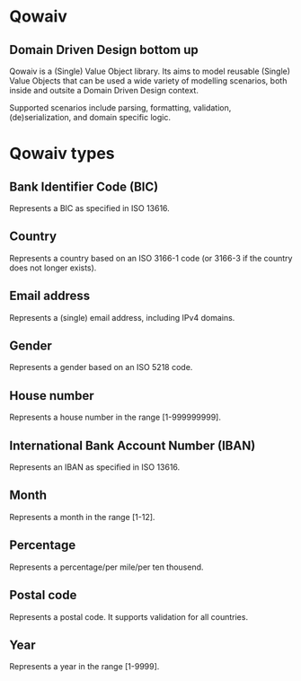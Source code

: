 Qowaiv
======
Domain Driven Design bottom up
------------------------------

Qowaiv is a (Single) Value Object library. Its aims to model reusable (Single) Value Objects that can be used a wide variety of modelling scenarios, both inside and outsite a Domain Driven Design context.

Supported scenarios include parsing, formatting, validation, (de)serialization, and domain specific logic.

Qowaiv types
============

Bank Identifier Code (BIC)
----------------------------------------
Represents a BIC as specified in ISO 13616.

Country
-------
Represents a country based on an ISO 3166-1 code (or 3166-3 if the country does not longer exists).

Email address
-------------
Represents a (single) email address, including IPv4 domains.

Gender
------
Represents a gender based on an ISO 5218 code.

House number
------------
Represents a house number in the range [1-999999999].

International Bank Account Number (IBAN)
----------------------------------------
Represents an IBAN as specified in ISO 13616.

Month
-----
Represents a month in the range [1-12].

Percentage
----------
Represents a percentage/per mile/per ten thousend.

Postal code
-----------
Represents a postal code. It supports validation for all countries.

Year
----
Represents a year in the range [1-9999].

